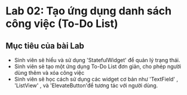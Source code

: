 # Lab 02: Tạo ứng dụng danh sách công việc (To-Do List)

## Mục tiêu của bài Lab
- Sinh viên sẽ hiểu và sử dụng 'StatefulWidget' để quản lý trạng thái.
- Sinh viên sẽ tạo một ứng dụng To-Do List đơn giản, cho phép người dùng thêm và xóa công việc
- Sinh viên sẽ học cách sử dụng các widget cơ bản như 'TextField' , 'ListView' , và 'ElevateButton'để tương tác với người dùng. 

